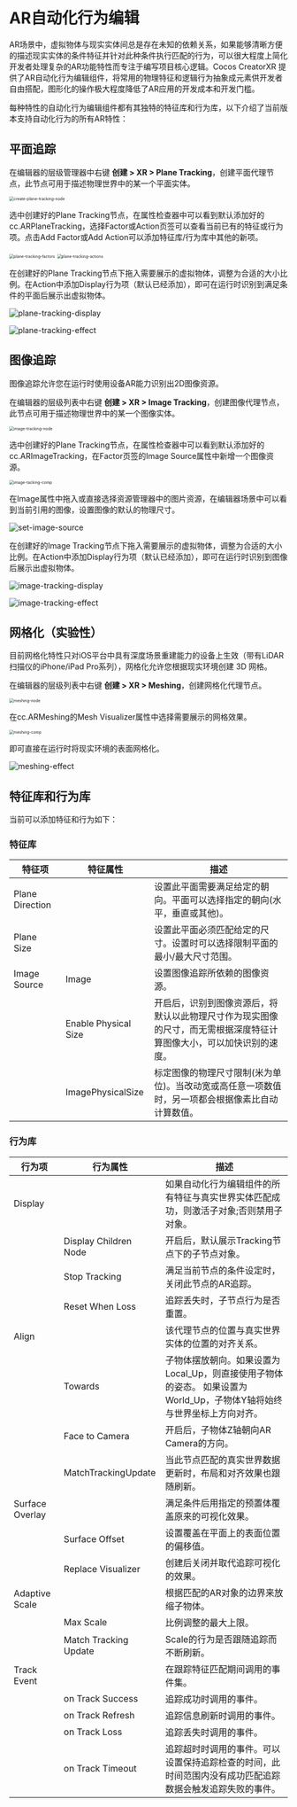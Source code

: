 # AR自动化行为编辑



AR场景中，虚拟物体与现实实体间总是存在未知的依赖关系，如果能够清晰方便的描述现实实体的条件特征并针对此种条件执行匹配的行为，可以很大程度上简化开发者处理复杂的AR功能特性而专注于编写项目核心逻辑。Cocos CreatorXR 提供了AR自动化行为编辑组件，将常用的物理特征和逻辑行为抽象成元素供开发者自由搭配，图形化的操作极大程度降低了AR应用的开发成本和开发门槛。

每种特性的自动化行为编辑组件都有其独特的特征库和行为库，以下介绍了当前版本支持自动化行为的所有AR特性：

## 平面追踪

在编辑器的层级管理器中右键 **创建 > XR > Plane Tracking**，创建平面代理节点，此节点可用于描述物理世界中的某一个平面实体。

<img src="ar-tracking-component/create-plane-tracking-node.png" alt="create-plane-tracking-node" style="zoom:50%;" />

选中创建好的Plane Tracking节点，在属性检查器中可以看到默认添加好的cc.ARPlaneTracking，选择Factor或Action页签可以查看当前已有的特征或行为项。点击Add Factor或Add Action可以添加特征库/行为库中其他的新项。

<img src="ar-tracking-component/plane-tracking-factors.png" alt="plane-tracking-factors" style="zoom:50%;" />

<img src="ar-tracking-component/plane-tracking-actions.png" alt="plane-tracking-actions" style="zoom:50%;" />

在创建好的Plane Tracking节点下拖入需要展示的虚拟物体，调整为合适的大小比例。在Action中添加Display行为项（默认已经添加），即可在运行时识别到满足条件的平面后展示出虚拟物体。

![plane-tracking-display](ar-tracking-component/plane-tracking-display.png)

![plane-tracking-effect](ar-tracking-component/plane-tracking-effect.png)



## **图像追踪**

图像追踪允许您在运行时使用设备AR能力识别出2D图像资源。

在编辑器的层级列表中右键 **创建 > XR > Image Tracking**，创建图像代理节点，此节点可用于描述物理世界中的某一个图像实体。

<img src="ar-tracking-component/image-tracking-node.png" alt="image-tracking-node" style="zoom:50%;" />

选中创建好的Plane Tracking节点，在属性检查器中可以看到默认添加好的cc.ARImageTracking，在Factor页签的Image Source属性中新增一个图像资源。

<img src="ar-tracking-component/image-tacking-comp.png" alt="image-tacking-comp" style="zoom:50%;" />

在Image属性中拖入或直接选择资源管理器中的图片资源，在编辑器场景中可以看到当前引用的图像，设置图像的默认的物理尺寸。

![set-image-source](ar-tracking-component/set-image-source.png)

在创建好的Image Tracking节点下拖入需要展示的虚拟物体，调整为合适的大小比例。在Action中添加Display行为项（默认已经添加），即可在运行时识别到图像后展示出虚拟物体。

![image-tracking-display](ar-tracking-component/image-tracking-display.png)

![image-tracking-effect](ar-tracking-component/image-tracking-effect.png)



## **网格化（实验性）**

目前网格化特性只对iOS平台中具有深度场景重建能力的设备上生效（带有LiDAR扫描仪的iPhone/iPad Pro系列），网格化允许您根据现实环境创建 3D 网格。

在编辑器的层级列表中右键 **创建 > XR > Meshing**，创建网格化代理节点。

<img src="ar-tracking-component/meshing-node.png" alt="meshing-node" style="zoom:50%;" />

在cc.ARMeshing的Mesh Visualizer属性中选择需要展示的网格效果。

<img src="ar-tracking-component/meshing-comp.png" alt="meshing-comp" style="zoom:50%;" />

即可直接在运行时将现实环境的表面网格化。

![meshing-effect](ar-tracking-component/meshing-effect.jpeg)



## 特征库和行为库

当前可以添加特征和行为如下：

### 特征库

| 特征项          | 特征属性             | 描述                                                         |
| --------------- | -------------------- | ------------------------------------------------------------ |
| Plane Direction |                      | 设置此平面需要满足给定的朝向。平面可以选择指定的朝向(水平，垂直或其他)。 |
| Plane Size      |                      | 设置此平面必须匹配给定的尺寸。设置时可以选择限制平面的最小/最大尺寸范围。 |
| Image Source    | Image                | 设置图像追踪所依赖的图像资源。                               |
|                 | Enable Physical Size | 开启后，识别到图像资源后，将默认以此物理尺寸作为现实图像的尺寸，而无需根据深度特征计算图像大小，可以加快识别的速度。 |
|                 | ImagePhysicalSize    | 标定图像的物理尺寸限制(米为单位)。当改动宽或高任意一项数值时，另一项都会根据像素比自动计算数值。 |

### **行为库**

| 行为项          | 行为属性              | 描述                                                         |
| --------------- | --------------------- | ------------------------------------------------------------ |
| Display         |                       | 如果自动化行为编辑组件的所有特征与真实世界实体匹配成功，则激活子对象;否则禁用子对象。 |
|                 | Display Children Node | 开启后，默认展示Tracking节点下的子节点对象。                 |
|                 | Stop Tracking         | 满足当前节点的条件设定时，关闭此节点的AR追踪。               |
|                 | Reset When Loss       | 追踪丢失时，子节点行为是否重置。                             |
| Align           |                       | 该代理节点的位置与真实世界实体的位置的对齐关系。             |
|                 | Towards               | 子物体摆放朝向。如果设置为Local_Up，则直接使用子物体的姿态。 如果设置为World_Up，子物体Y轴将始终与世界坐标上方向对齐。 |
|                 | Face to Camera        | 开启后，子物体Z轴朝向AR Camera的方向。                       |
|                 | MatchTrackingUpdate   | 当此节点匹配的真实世界数据更新时，布局和对齐效果也跟随刷新。 |
| Surface Overlay |                       | 满足条件后用指定的预置体覆盖原来的可视化效果。               |
|                 | Surface Offset        | 设置覆盖在平面上的表面位置的偏移值。                         |
|                 | Replace Visualizer    | 创建后关闭并取代追踪可视化的效果。                           |
| Adaptive Scale  |                       | 根据匹配的AR对象的边界来放缩子物体。                         |
|                 | Max Scale             | 比例调整的最大上限。                                         |
|                 | Match Tracking Update | Scale的行为是否跟随追踪而不断刷新。                          |
| Track Event     |                       | 在跟踪特征匹配期间调用的事件集。                             |
|                 | on Track Success      | 追踪成功时调用的事件。                                       |
|                 | on Track Refresh      | 追踪信息刷新时调用的事件。                                   |
|                 | on Track Loss         | 追踪丢失时调用的事件。                                       |
|                 | on Track Timeout      | 追踪超时时调用的事件。可以设置保持追踪检查的时间，此时间范围内没有成功匹配追踪数据会触发追踪失败的事件。 |